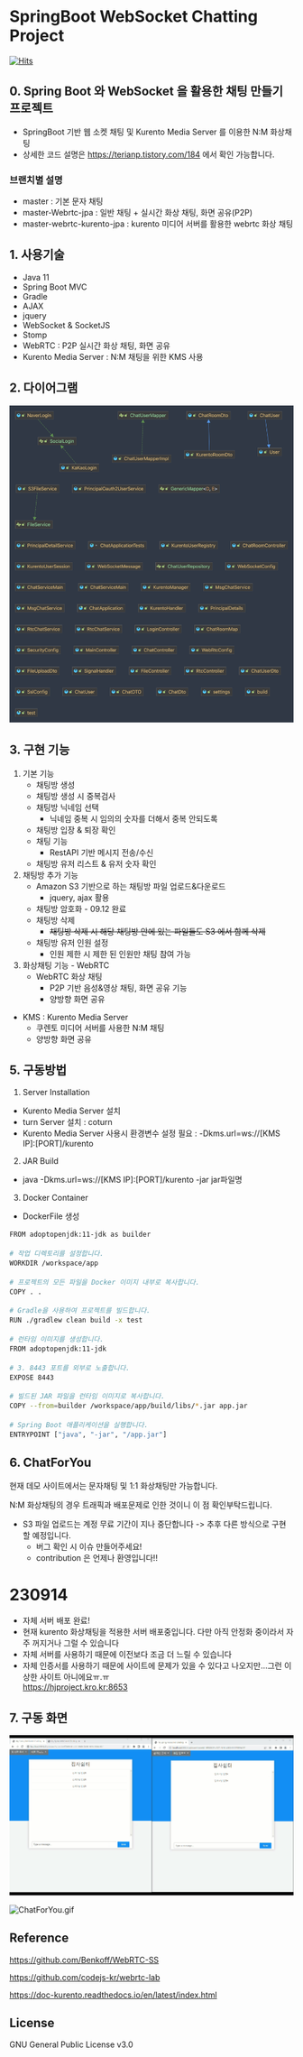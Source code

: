 # SpringBoot WebSocket Chatting Project
[![Hits](https://hits.seeyoufarm.com/api/count/incr/badge.svg?url=https%3A%2F%2Fgithub.com%2FSeJonJ%2FSpring-WebSocket-Chatting&count_bg=%233310C8&title_bg=%2316C86B&icon=&icon_color=%23E7E7E7&title=HITS&edge_flat=true)](https://hits.seeyoufarm.com)

## 0. Spring Boot 와 WebSocket 을 활용한 채팅 만들기 프로젝트
- SpringBoot 기반 웹 소켓 채팅 및 Kurento Media Server 를 이용한 N:M 화상채팅
- 상세한 코드 설명은  https://terianp.tistory.com/184 에서 확인 가능합니다.

### 브랜치별 설명
- master : 기본 문자 채팅
- master-Webrtc-jpa : 일반 채팅 + 실시간 화상 채팅, 화면 공유(P2P)
- master-webrtc-kurento-jpa : kurento 미디어 서버를 활용한 webrtc 화상 채팅

## 1. 사용기술
- Java 11
- Spring Boot MVC
- Gradle
- AJAX
- jquery
- WebSocket & SocketJS
- Stomp
- WebRTC : P2P 실시간 화상 채팅, 화면 공유
- Kurento Media Server : N:M 채팅을 위한 KMS 사용

## 2. 다이어그램
![Chat.png](info%2FChat.png)

## 3. 구현 기능
1) 기본 기능
   - 채팅방 생성
   - 채팅방 생성 시 중복검사
   - 채팅방 닉네임 선택 
     - 닉네임 중복 시 임의의 숫자를 더해서 중복 안되도록
   - 채팅방 입장 & 퇴장 확인
   - 채팅 기능
     - RestAPI 기반 메시지 전송/수신
   - 채팅방 유저 리스트 & 유저 숫자 확인
2) 채팅방 추가 기능
   - Amazon S3 기반으로 하는 채팅방 파일 업로드&다운로드 
     - jquery, ajax 활용
   - 채팅방 암호화 - 09.12 완료
   - 채팅방 삭제
     - ~~채팅방 삭제 시 해당 채팅방 안에 있는 파일들도 S3 에서 함께 삭제~~
   - 채팅방 유저 인원 설정
     - 인원 제한 시 제한 된 인원만 채팅 참여 가능
3) 화상채팅 기능 - WebRTC
   - WebRTC 화상 채팅 
     - P2P 기반 음성&영상 채팅, 화면 공유 기능
     - 양방향 화면 공유
  - KMS : Kurento Media Server
    - 쿠렌토 미디어 서버를 사용한 N:M 채팅
    - 양방향 화면 공유

## 5. 구동방법
1) Server Installation  
- Kurento Media Server 설치  
- turn Server 설치 : coturn  
- Kurento Media Server 사용시 환경변수 설정 필요 : -Dkms.url=ws://[KMS IP]:[PORT]/kurento  

2) JAR Build
- java -Dkms.url=ws://[KMS IP]:[PORT]/kurento -jar jar파일명

3) Docker Container
- DockerFile 생성
```bash
FROM adoptopenjdk:11-jdk as builder

# 작업 디렉토리를 설정합니다.
WORKDIR /workspace/app

# 프로젝트의 모든 파일을 Docker 이미지 내부로 복사합니다.
COPY . .

# Gradle을 사용하여 프로젝트를 빌드합니다.
RUN ./gradlew clean build -x test

# 런타임 이미지를 생성합니다.
FROM adoptopenjdk:11-jdk

# 3. 8443 포트를 외부로 노출합니다.
EXPOSE 8443

# 빌드된 JAR 파일을 런타임 이미지로 복사합니다.
COPY --from=builder /workspace/app/build/libs/*.jar app.jar

# Spring Boot 애플리케이션을 실행합니다.
ENTRYPOINT ["java", "-jar", "/app.jar"]
```


## 6. ChatForYou
현재 데모 사이트에서는 문자채팅 및 1:1 화상채팅만 가능합니다.

N:M 화상채팅의 경우 트래픽과 배포문제로 인한 것이니 이 점 확인부탁드립니다.

- S3 파일 업로드는 계정 무료 기간이 지나 중단합니다 -> 추후 다른 방식으로 구현 할 예정입니다.  
    - 버그 확인 시 이슈 만들어주세요!  
    - contribution 은 언제나 환영입니다!!  

# 230914
- 자체 서버 배포 완료!
- 현재 kurento 화상채팅을 적용한 서버 배포중입니다. 다만 아직 안정화 중이라서 자주 꺼지거나 그럴 수 있습니다
- 자체 서버를 사용하기 때문에 이전보다 조금 더 느릴 수 있습니다
- 자체 인증서를 사용하기 때문에 사이트에 문제가 있을 수 있다고 나오지만...그런 이상한 사이트 아니에요ㅠ.ㅠ  
https://hjproject.kro.kr:8653



## 7. 구동 화면

![](info/chattingFileUpload.gif)

![ChatForYou.gif](info%2FChatForYou.gif)


## Reference
https://github.com/Benkoff/WebRTC-SS

https://github.com/codejs-kr/webrtc-lab

https://doc-kurento.readthedocs.io/en/latest/index.html

## License
GNU General Public License v3.0 